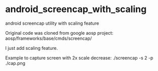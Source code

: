 # android_screencap_with_scaling
android screencap utility with scaling feature

Original code was cloned from google aosp project:
aosp/frameworks/base/cmds/screencap/

I just add scaling feature.

Example to capture screen with 2x scale decrease:
./screencap -s 2 -p ./cap.png

